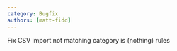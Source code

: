 ```yaml
---
category: Bugfix
authors: [matt-fidd]
---
```


Fix CSV import not matching category is (nothing) rules
